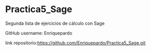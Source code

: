 # Practica5_Sage

Segunda lista de ejercicios de cálculo con Sage

GitHub username: Enriquepardo

link repositorio:https://github.com/Enriquepardo/Practica5_Sage.git
